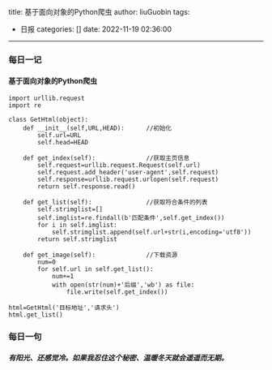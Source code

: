 title: 基于面向对象的Python爬虫
author: liuGuobin
tags:
  - 日报
categories: []
date: 2022-11-19 02:36:00
---
### 每日一记
#### 基于面向对象的Python爬虫
```
import urllib.request
import re

class GetHtml(object):
    def __init__(self,URL,HEAD):      //初始化
        self.url=URL
        self.head=HEAD
    
    def get_index(self):              //获取主页信息
        self.request=urllib.request.Request(self.url)
        self.request.add_header('user-agent',self.request)
        self.response=urllib.request.urlopen(self.request)
        return self.response.read()
    
    def get_list(self):               //获取符合条件的列表
        self.strimglist=[]
        self.imglist=re.findall(b'匹配条件',self.get_index())
        for i in self.imglist:
            self.strimglist.append(self.url+str(i,encoding='utf8'))
        return self.strimglist
    
    def get_image(self):              //下载资源
        num=0
        for self.url in self.get_list():
            num+=1
            with open(str(num)+'后缀','wb') as file:
                file.write(self.get_index())

html=GetHtml('目标地址','请求头')
html.get_list()
```

### 每日一句
##### 有阳光、还感觉冷。如果我忍住这个秘密、温暖冬天就会遥遥而无期。